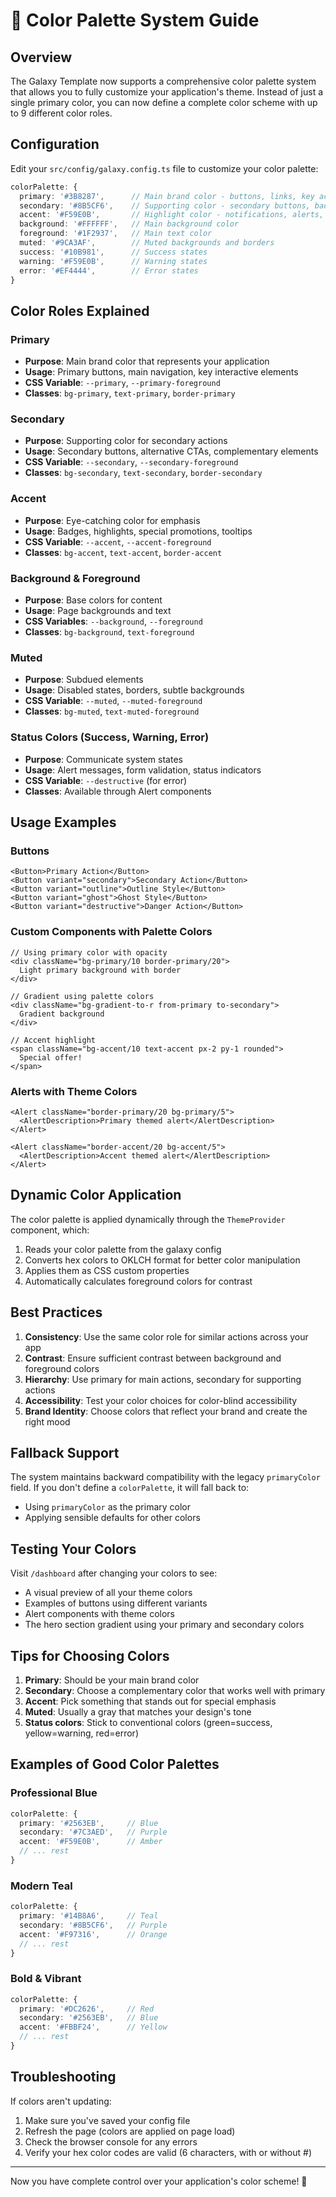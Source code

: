 # 🎨 Color Palette System Guide

## Overview

The Galaxy Template now supports a comprehensive color palette system that allows you to fully customize your application's theme. Instead of just a single primary color, you can now define a complete color scheme with up to 9 different color roles.

## Configuration

Edit your `src/config/galaxy.config.ts` file to customize your color palette:

```typescript
colorPalette: {
  primary: '#3B8287',      // Main brand color - buttons, links, key actions
  secondary: '#8B5CF6',    // Supporting color - secondary buttons, badges
  accent: '#F59E0B',       // Highlight color - notifications, alerts, CTAs
  background: '#FFFFFF',   // Main background color
  foreground: '#1F2937',   // Main text color
  muted: '#9CA3AF',        // Muted backgrounds and borders
  success: '#10B981',      // Success states
  warning: '#F59E0B',      // Warning states  
  error: '#EF4444',        // Error states
}
```

## Color Roles Explained

### Primary
- **Purpose**: Main brand color that represents your application
- **Usage**: Primary buttons, main navigation, key interactive elements
- **CSS Variable**: `--primary`, `--primary-foreground`
- **Classes**: `bg-primary`, `text-primary`, `border-primary`

### Secondary  
- **Purpose**: Supporting color for secondary actions
- **Usage**: Secondary buttons, alternative CTAs, complementary elements
- **CSS Variable**: `--secondary`, `--secondary-foreground`
- **Classes**: `bg-secondary`, `text-secondary`, `border-secondary`

### Accent
- **Purpose**: Eye-catching color for emphasis
- **Usage**: Badges, highlights, special promotions, tooltips
- **CSS Variable**: `--accent`, `--accent-foreground`
- **Classes**: `bg-accent`, `text-accent`, `border-accent`

### Background & Foreground
- **Purpose**: Base colors for content
- **Usage**: Page backgrounds and text
- **CSS Variables**: `--background`, `--foreground`
- **Classes**: `bg-background`, `text-foreground`

### Muted
- **Purpose**: Subdued elements
- **Usage**: Disabled states, borders, subtle backgrounds
- **CSS Variable**: `--muted`, `--muted-foreground`
- **Classes**: `bg-muted`, `text-muted-foreground`

### Status Colors (Success, Warning, Error)
- **Purpose**: Communicate system states
- **Usage**: Alert messages, form validation, status indicators
- **CSS Variable**: `--destructive` (for error)
- **Classes**: Available through Alert components

## Usage Examples

### Buttons
```tsx
<Button>Primary Action</Button>
<Button variant="secondary">Secondary Action</Button>
<Button variant="outline">Outline Style</Button>
<Button variant="ghost">Ghost Style</Button>
<Button variant="destructive">Danger Action</Button>
```

### Custom Components with Palette Colors
```tsx
// Using primary color with opacity
<div className="bg-primary/10 border-primary/20">
  Light primary background with border
</div>

// Gradient using palette colors
<div className="bg-gradient-to-r from-primary to-secondary">
  Gradient background
</div>

// Accent highlight
<span className="bg-accent/10 text-accent px-2 py-1 rounded">
  Special offer!
</span>
```

### Alerts with Theme Colors
```tsx
<Alert className="border-primary/20 bg-primary/5">
  <AlertDescription>Primary themed alert</AlertDescription>
</Alert>

<Alert className="border-accent/20 bg-accent/5">
  <AlertDescription>Accent themed alert</AlertDescription>
</Alert>
```

## Dynamic Color Application

The color palette is applied dynamically through the `ThemeProvider` component, which:
1. Reads your color palette from the galaxy config
2. Converts hex colors to OKLCH format for better color manipulation
3. Applies them as CSS custom properties
4. Automatically calculates foreground colors for contrast

## Best Practices

1. **Consistency**: Use the same color role for similar actions across your app
2. **Contrast**: Ensure sufficient contrast between background and foreground colors
3. **Hierarchy**: Use primary for main actions, secondary for supporting actions
4. **Accessibility**: Test your color choices for color-blind accessibility
5. **Brand Identity**: Choose colors that reflect your brand and create the right mood

## Fallback Support

The system maintains backward compatibility with the legacy `primaryColor` field. If you don't define a `colorPalette`, it will fall back to:
- Using `primaryColor` as the primary color
- Applying sensible defaults for other colors

## Testing Your Colors

Visit `/dashboard` after changing your colors to see:
- A visual preview of all your theme colors
- Examples of buttons using different variants
- Alert components with theme colors
- The hero section gradient using your primary and secondary colors

## Tips for Choosing Colors

1. **Primary**: Should be your main brand color
2. **Secondary**: Choose a complementary color that works well with primary
3. **Accent**: Pick something that stands out for special emphasis
4. **Muted**: Usually a gray that matches your design's tone
5. **Status colors**: Stick to conventional colors (green=success, yellow=warning, red=error)

## Examples of Good Color Palettes

### Professional Blue
```typescript
colorPalette: {
  primary: '#2563EB',     // Blue
  secondary: '#7C3AED',   // Purple
  accent: '#F59E0B',      // Amber
  // ... rest
}
```

### Modern Teal
```typescript
colorPalette: {
  primary: '#14B8A6',     // Teal
  secondary: '#8B5CF6',   // Purple  
  accent: '#F97316',      // Orange
  // ... rest
}
```

### Bold & Vibrant
```typescript
colorPalette: {
  primary: '#DC2626',     // Red
  secondary: '#2563EB',   // Blue
  accent: '#FBBF24',      // Yellow
  // ... rest
}
```

## Troubleshooting

If colors aren't updating:
1. Make sure you've saved your config file
2. Refresh the page (colors are applied on page load)
3. Check the browser console for any errors
4. Verify your hex color codes are valid (6 characters, with or without #)

---

Now you have complete control over your application's color scheme! 🎨
